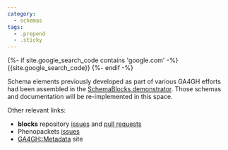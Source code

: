 ```yaml
---
category:
  - schemas
tags:
  - .prepend
  - .sticky
---
```


{%- if site.google_search_code contains 'google.com' -%}
{{site.google_search_code}}
{%- endif -%}

Schema elements previously developed as part of various GA4GH efforts had been assembled in the [SchemaBlocks demonstrator](https://ga4gh-metadata.github.io/SchemaBlocks/). Those schemas and documentation will be re-implemented in this space.

Other relevant links:

* __blocks__ repository [issues](https://github.com/ga4gh-schemablocks/blocks/issues) and [pull requests](https://github.com/ga4gh-schemablocks/blocks/pulls)
* Phenopackets [issues](https://github.com/phenopackets/phenopacket-schema/issues)
* [GA4GH::Metadata](https://ga4gh-metadata.github.io) site
